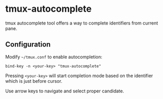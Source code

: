 # tmux-autocomplete

tmux autocomplete tool offers a way to complete identifiers from current pane.

## Configuration

Modify `~/tmux.conf` to enable autocompletion:

```
bind-key -n <your-key> "tmux-autocomplete"
```

Pressing `<your-key>` will start completion mode based on the identifier which
is just before cursor.

Use arrow keys to navigate and select proper candidate.
